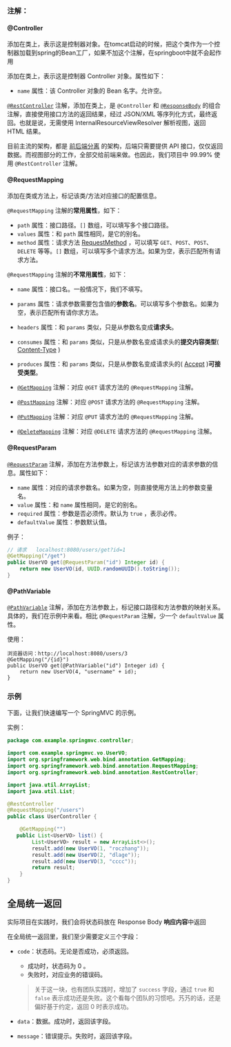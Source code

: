 ### 注解：

#### @Controller

添加在类上，表示这是控制器对象。在tomcat启动的时候，把这个类作为一个控制器加载到spring的Bean工厂，如果不加这个注解，在springboot中就不会起作用

添加在类上，表示这是控制器 Controller 对象。属性如下：

- `name` 属性：该 Controller 对象的 Bean 名字。允许空。

[`@RestController`](https://github.com/spring-projects/spring-framework/blob/master/spring-web/src/main/java/org/springframework/web/bind/annotation/RestController.java) 注解，添加在类上，是 `@Controller` 和 [`@ResponseBody`](https://github.com/ndimiduk/spring-framework/blob/master/org.springframework.web/src/main/java/org/springframework/web/bind/annotation/ResponseBody.java) 的组合注解，直接使用接口方法的返回结果，经过 JSON/XML 等序列化方式，最终返回。也就是说，无需使用 InternalResourceViewResolver 解析视图，返回 HTML 结果。

目前主流的架构，都是 [前后端分离](https://blog.csdn.net/fuzhongmin05/article/details/81591072) 的架构，后端只需要提供 API 接口，仅仅返回数据。而视图部分的工作，全部交给前端来做。也因此，我们项目中 99.99% 使用 `@RestController` 注解。

#### @RequestMapping

添加在类或方法上，标记该类/方法对应接口的配置信息。

`@RequestMapping` 注解的**常用属性**，如下：

- `path` 属性：接口路径。`[]` 数组，可以填写多个接口路径。
- `values` 属性：和 `path` 属性相同，是它的别名。
- `method` 属性：请求方法 [RequestMethod](https://github.com/spring-projects/spring-framework/blob/master/spring-web/src/main/java/org/springframework/web/bind/annotation/RequestMethod.java) ，可以填写 `GET`、`POST`、`POST`、`DELETE` 等等。`[]` 数组，可以填写多个请求方法。如果为空，表示匹配所有请求方法。

`@RequestMapping` 注解的**不常用属性**，如下：

- `name` 属性：接口名。一般情况下，我们不填写。
- `params` 属性：请求参数需要包含值的**参数名**。可以填写多个参数名。如果为空，表示匹配所有请你求方法。
- `headers` 属性：和 `params` 类似，只是从参数名变成**请求头**。
- `consumes` 属性：和 `params` 类似，只是从参数名变成请求头的**提交内容类型**( [Content-Type](https://juejin.im/post/5cb34fc06fb9a068a75d3555) )
- `produces` 属性：和 `params` 类似，只是从参数名变成请求头的( [Accept](https://developer.mozilla.org/zh-CN/docs/Web/HTTP/Headers/Accept) )**可接受类型**。



- [`@GetMapping`](https://github.com/spring-projects/spring-framework/blob/master/spring-web/src/main/java/org/springframework/web/bind/annotation/GetMapping.java) 注解：对应 `@GET` 请求方法的 `@RequestMapping` 注解。
- [`@PostMapping`](https://github.com/spring-projects/spring-framework/blob/master/spring-web/src/main/java/org/springframework/web/bind/annotation/PostMapping.java) 注解：对应 `@POST` 请求方法的 `@RequestMapping` 注解。
- [`@PutMapping`](https://github.com/spring-projects/spring-framework/blob/master/spring-web/src/main/java/org/springframework/web/bind/annotation/PutMapping.java) 注解：对应 `@PUT` 请求方法的 `@RequestMapping` 注解。
- [`@DeleteMapping`](https://github.com/spring-projects/spring-framework/blob/master/spring-web/src/main/java/org/springframework/web/bind/annotation/DeleteMapping.java) 注解：对应 `@DELETE` 请求方法的 `@RequestMapping` 注解。

#### @RequestParam

[`@RequestParam`](https://github.com/spring-projects/spring-framework/blob/master/spring-web/src/main/java/org/springframework/web/bind/annotation/RequestParam.java) 注解，添加在方法参数上，标记该方法参数对应的请求参数的信息。属性如下：

- `name` 属性：对应的请求参数名。如果为空，则直接使用方法上的参数变量名。
- `value` 属性：和 `name` 属性相同，是它的别名。
- `required` 属性：参数是否必须传。默认为 `true` ，表示必传。
- `defaultValue` 属性：参数默认值。

例子：

```java
// 请求	localhost:8080/users/get?id=1
@GetMapping("/get")
public UserVO get(@RequestParam("id") Integer id) {
    return new UserVO(id, UUID.randomUUID().toString());
}
```



#### @PathVariable

[`@PathVariable`](https://github.com/spring-projects/spring-framework/blob/master/spring-web/src/main/java/org/springframework/web/bind/annotation/PathVariable.java) 注解，添加在方法参数上，标记接口路径和方法参数的映射关系。具体的，我们在示例中来看。相比 `@RequestParam` 注解，少一个 `defaultValue` 属性。

使用：

```
浏览器访问：http://localhost:8080/users/3
@GetMapping("/{id}")
public UserVO get(@PathVariable("id") Integer id) {
    return new UserVO(4, "username" + id);
}
```

### 示例

下面，让我们快速编写一个 SpringMVC 的示例。

实例：

```java
package com.example.springmvc.controller;

import com.example.springmvc.vo.UserVO;
import org.springframework.web.bind.annotation.GetMapping;
import org.springframework.web.bind.annotation.RequestMapping;
import org.springframework.web.bind.annotation.RestController;

import java.util.ArrayList;
import java.util.List;

@RestController
@RequestMapping("/users")
public class UserController {

    @GetMapping("")
   public List<UserVO> list() {
        List<UserVO> result = new ArrayList<>();
        result.add(new UserVO(1, "roczhang"));
        result.add(new UserVO(2, "dlage"));
        result.add(new UserVO(3, "cccc"));
        return result;
    }
}
```



## 全局统一返回

实际项目在实践时，我们会将状态码放在 Response Body **响应内容**中返回

在全局统一返回里，我们至少需要定义三个字段：

- `code`：状态码。无论是否成功，必须返回。

  - 成功时，状态码为 0 。
  - 失败时，对应业务的错误码。

  > 关于这一块，也有团队实践时，增加了 `success` 字段，通过 `true` 和 `false` 表示成功还是失败。这个看每个团队的习惯吧。艿艿的话，还是偏好基于约定，返回 0 时表示成功。

- `data`：数据。成功时，返回该字段。

- `message`：错误提示。失败时，返回该字段。